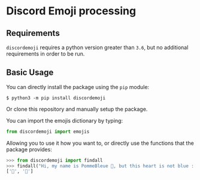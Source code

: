 # Discord Emoji processing
## Requirements
`discordemoji` requires a python version greater than `3.6`, but no additional requirements in order to be run.
## Basic Usage
You can directly install the package using the `pip` module:
```shell
$ python3 -m pip install discordemoji
```
Or clone this repository and manually setup the package.

You can import the emojis dictionary by typing:
```python
from discordemoji import emojis
```
Allowing you to use it how you want to, or directly use the functions that the package provides:
```python
>>> from discordemoji import findall
>>> findall("Hi, my name is PommeBleue 🔵, but this heart is not blue : 💛")
['🔵', '💛']
```